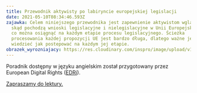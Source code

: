 ```yaml
---
title: Przewodnik aktywisty po labiryncie europejskiej legislacji
date: 2021-05-10T08:34:46.593Z
zajawka: Celem niniejszego przewodnika jest zapewnienie aktywistom wglądu w to,
  skąd pochodzą wnioski legislacyjne i nielegislacyjne w Unii Europejskiej oraz
  co można osiągnąć na każdym etapie procesu legislacyjnego. Ścieżka
  procesowania każdej propozycji UE jest bardzo długa, dlatego ważne jest, aby
  wiedzieć jak postepować na każdym jej etapie.
obrazek_wyrozniajacy: https://res.cloudinary.com/inspro/image/upload/v1620635663/aiso/Zdj%C4%99cia%20szkolenia/grafiki%20pionowe%20i%20poziome/europe-1395916_1920.jpg
---
```

Poradnik dostępny w języku angielskim został przygotowany przez European Digital Rights ([EDRi](https://edri.org/)).

[Zapraszamy do lektury.](https://res.cloudinary.com/inspro/image/upload/v1620635672/aiso/Zdj%C4%99cia%20szkolenia/grafiki%20pionowe%20i%20poziome/Activistguide_V3_web.pdf)